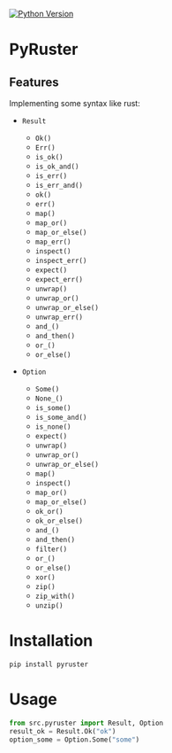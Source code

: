 [![Python Version](https://img.shields.io/badge/python-3.6-blue)](https://www.python.org/)
# PyRuster
## Features
Implementing some syntax like rust:

- `Result`
  - `Ok()`
  - `Err() `
  - `is_ok()`
  - `is_ok_and()`
  - `is_err()`
  - `is_err_and()`
  - `ok()`
  - `err()`
  - `map()`
  - `map_or()`
  - `map_or_else()`
  - `map_err()`
  - `inspect()`
  - `inspect_err()`
  - `expect()`
  - `expect_err()`
  - `unwrap()`
  - `unwrap_or()`
  - `unwrap_or_else()`
  - `unwrap_err()`
  - `and_()`
  - `and_then()`
  - `or_()`
  - `or_else()`

- `Option`
  - `Some()`
  - `None_()`
  - `is_some()`
  - `is_some_and()`
  - `is_none()`
  - `expect()`
  - `unwrap()`
  - `unwrap_or()`
  - `unwrap_or_else()`
  - `map()`
  - `inspect()`
  - `map_or()`
  - `map_or_else()`
  - `ok_or()`
  - `ok_or_else()`
  - `and_()`
  - `and_then()`
  - `filter()`
  - `or_()`
  - `or_else()`
  - `xor()`
  - `zip()`
  - `zip_with()`
  - `unzip()`

# Installation
`pip install pyruster`

# Usage
```python
from src.pyruster import Result, Option
result_ok = Result.Ok("ok")
option_some = Option.Some("some")
```